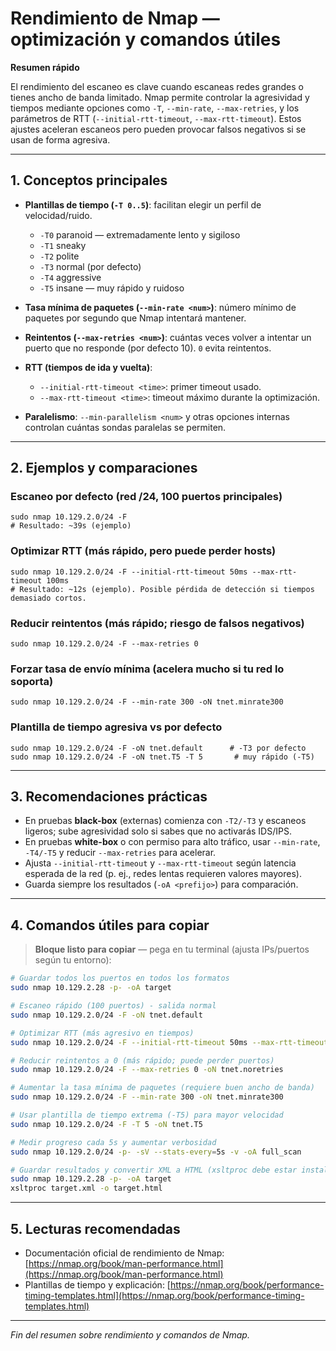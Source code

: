 # Rendimiento de Nmap — optimización y comandos útiles

**Resumen rápido**

El rendimiento del escaneo es clave cuando escaneas redes grandes o tienes ancho de banda limitado. Nmap permite controlar la agresividad y tiempos mediante opciones como `-T`, `--min-rate`, `--max-retries`, y los parámetros de RTT (`--initial-rtt-timeout`, `--max-rtt-timeout`). Estos ajustes aceleran escaneos pero pueden provocar falsos negativos si se usan de forma agresiva.

---

## 1. Conceptos principales

* **Plantillas de tiempo (`-T 0..5`)**: facilitan elegir un perfil de velocidad/ruido.

  * `-T0` paranoid — extremadamente lento y sigiloso
  * `-T1` sneaky
  * `-T2` polite
  * `-T3` normal (por defecto)
  * `-T4` aggressive
  * `-T5` insane — muy rápido y ruidoso

* **Tasa mínima de paquetes (`--min-rate <num>`)**: número mínimo de paquetes por segundo que Nmap intentará mantener.

* **Reintentos (`--max-retries <num>`)**: cuántas veces volver a intentar un puerto que no responde (por defecto 10). `0` evita reintentos.

* **RTT (tiempos de ida y vuelta)**:

  * `--initial-rtt-timeout <time>`: primer timeout usado.
  * `--max-rtt-timeout <time>`: timeout máximo durante la optimización.

* **Paralelismo**: `--min-parallelism <num>` y otras opciones internas controlan cuántas sondas paralelas se permiten.

---

## 2. Ejemplos y comparaciones

### Escaneo por defecto (red /24, 100 puertos principales)

```
sudo nmap 10.129.2.0/24 -F
# Resultado: ~39s (ejemplo)
```

### Optimizar RTT (más rápido, pero puede perder hosts)

```
sudo nmap 10.129.2.0/24 -F --initial-rtt-timeout 50ms --max-rtt-timeout 100ms
# Resultado: ~12s (ejemplo). Posible pérdida de detección si tiempos demasiado cortos.
```

### Reducir reintentos (más rápido; riesgo de falsos negativos)

```
sudo nmap 10.129.2.0/24 -F --max-retries 0
```

### Forzar tasa de envío mínima (acelera mucho si tu red lo soporta)

```
sudo nmap 10.129.2.0/24 -F --min-rate 300 -oN tnet.minrate300
```

### Plantilla de tiempo agresiva vs por defecto

```
sudo nmap 10.129.2.0/24 -F -oN tnet.default      # -T3 por defecto
sudo nmap 10.129.2.0/24 -F -oN tnet.T5 -T 5       # muy rápido (-T5)
```

---

## 3. Recomendaciones prácticas

* En pruebas **black-box** (externas) comienza con `-T2/-T3` y escaneos ligeros; sube agresividad solo si sabes que no activarás IDS/IPS.
* En pruebas **white-box** o con permiso para alto tráfico, usar `--min-rate`, `-T4/-T5` y reducir `--max-retries` para acelerar.
* Ajusta `--initial-rtt-timeout` y `--max-rtt-timeout` según latencia esperada de la red (p. ej., redes lentas requieren valores mayores).
* Guarda siempre los resultados (`-oA <prefijo>`) para comparación.

---

## 4. Comandos útiles para copiar

> **Bloque listo para copiar** — pega en tu terminal (ajusta IPs/puertos según tu entorno):

```bash
# Guardar todos los puertos en todos los formatos
sudo nmap 10.129.2.28 -p- -oA target

# Escaneo rápido (100 puertos) - salida normal
sudo nmap 10.129.2.0/24 -F -oN tnet.default

# Optimizar RTT (más agresivo en tiempos)
sudo nmap 10.129.2.0/24 -F --initial-rtt-timeout 50ms --max-rtt-timeout 100ms -oN tnet.rtt

# Reducir reintentos a 0 (más rápido; puede perder puertos)
sudo nmap 10.129.2.0/24 -F --max-retries 0 -oN tnet.noretries

# Aumentar la tasa mínima de paquetes (requiere buen ancho de banda)
sudo nmap 10.129.2.0/24 -F --min-rate 300 -oN tnet.minrate300

# Usar plantilla de tiempo extrema (-T5) para mayor velocidad
sudo nmap 10.129.2.0/24 -F -T 5 -oN tnet.T5

# Medir progreso cada 5s y aumentar verbosidad
sudo nmap 10.129.2.0/24 -p- -sV --stats-every=5s -v -oA full_scan

# Guardar resultados y convertir XML a HTML (xsltproc debe estar instalado)
sudo nmap 10.129.2.28 -p- -oA target
xsltproc target.xml -o target.html
```

---

## 5. Lecturas recomendadas

* Documentación oficial de rendimiento de Nmap: [https://nmap.org/book/man-performance.html](https://nmap.org/book/man-performance.html)
* Plantillas de tiempo y explicación: [https://nmap.org/book/performance-timing-templates.html](https://nmap.org/book/performance-timing-templates.html)

---

*Fin del resumen sobre rendimiento y comandos de Nmap.*
